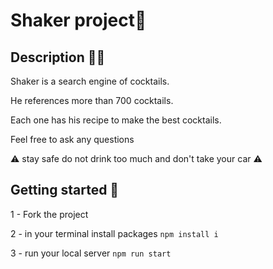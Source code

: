 # Shaker project🍹

## Description ✍🏻

Shaker is a search engine of cocktails.

He references more than 700 cocktails.

Each one has his recipe to make the best cocktails.

Feel free to ask any questions 

⚠️ stay safe do not drink too much and don't take your car ⚠️

## Getting started 📌 ##

1 - Fork the project

2 - in your terminal install packages `npm install i`

3 - run your local server `npm run start`


